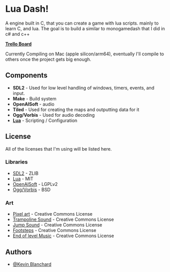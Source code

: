 # Lua Dash!

A engine built in C, that you can create a game with lua scripts.  mainly to learn C, and lua.  The goal is to build a similar to monogamedash that I did in c# and c++

**[Trello Board](notyet)**

Currently Compiling on  Mac (apple silicon/arm64), eventually I'll compile to others once the project gets big enough.



## Components

- **SDL2** - Used for low level handling of windows, timers, events, and input.
- **Make** - Build system
- **OpenAlSoft** - audio
- **Tiled** - Used for creating the maps and outputting data for it
- **Ogg/Vorbis** - Used for audio decoding
- **[Lua](https://www.lua.org/license.html)** - Scripting / Configuration

## License

All of the licenses that I'm using will be listed here.

### Libraries
- [SDL2](https://www.libsdl.org) - ZLIB
- [Lua](https://www.lua.org/license.html) - MIT
- [OpenAlSoft](https://openal-soft.org) - LGPLv2
- [Ogg/Vorbis](https://xiph.org/vorbis/) - BSD

### Art
- [Pixel art](https://pixelfrog-assets.itch.io/pixel-adventure-1) - Creative Commons License
- [Trampoline Sound](https://freesound.org/people/Breviceps/sounds/493161/) - Creative Commons License
- [Jump Sound](https://freesound.org/people/se2001/sounds/528568/) - Creative Commons License
- [Footsteps](https://freesound.org/people/EVRetro/sounds/501102/) - Creative Commons License
- [End of level Music](https://freesound.org/people/maxmakessounds/sounds/353546) - Creative Commons License

## Authors

- [@Kevin Blanchard](https://www.github.com/kjblanchard)
